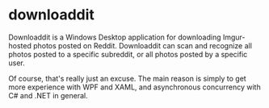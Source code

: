 # downloaddit

Downloaddit is a Windows Desktop application for downloading Imgur-hosted 
photos posted on Reddit.  Downloaddit can scan and recognize all photos 
posted to a specific subreddit, or all photos posted by a specific user.

Of course, that's really just an excuse.  The main reason is simply to 
get more experience with WPF and XAML, and asynchronous concurrency 
with C# and .NET in general.
